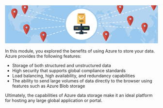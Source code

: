 ![An empty bag connected to Azure storage on a map of the world representing the final storage solution](../media/6-heading.png)

In this module, you explored the benefits of using Azure to store your data. Azure provides the following features:

- Storage of both structured and unstructured data
- High security that supports global compliance standards
- Load balancing, high availability, and redundancy capabilities
- The ability to send large volumes of data directly to the browser using features such as Azure Blob storage

Ultimately, the capabilities of Azure data storage make it an ideal platform for hosting any large global application or portal.